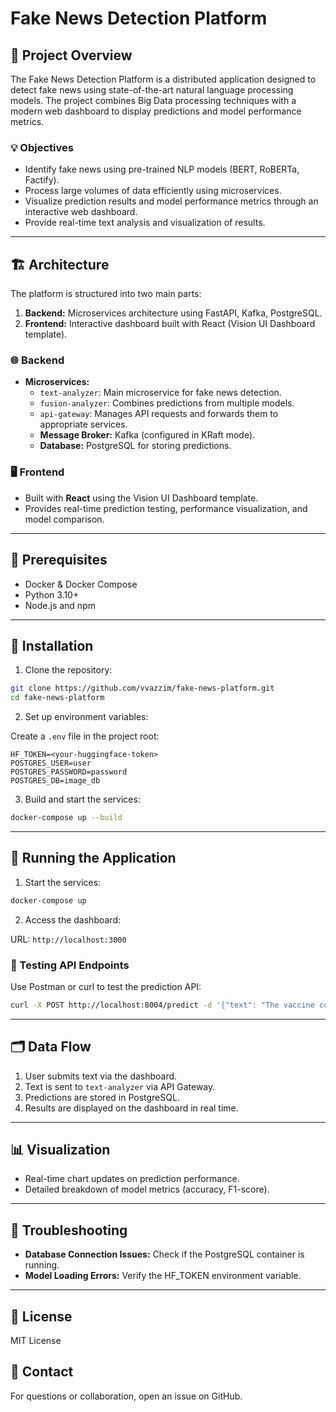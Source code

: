 
# Fake News Detection Platform

## 🚀 Project Overview

The Fake News Detection Platform is a distributed application designed to detect fake news using state-of-the-art natural language processing models. The project combines Big Data processing techniques with a modern web dashboard to display predictions and model performance metrics.

### 💡 Objectives

- Identify fake news using pre-trained NLP models (BERT, RoBERTa, Factify).
- Process large volumes of data efficiently using microservices.
- Visualize prediction results and model performance metrics through an interactive web dashboard.
- Provide real-time text analysis and visualization of results.

---

## 🏗️ Architecture

The platform is structured into two main parts:

1. **Backend:** Microservices architecture using FastAPI, Kafka, PostgreSQL.
2. **Frontend:** Interactive dashboard built with React (Vision UI Dashboard template).

### 🌐 Backend

- **Microservices:**
  - `text-analyzer`: Main microservice for fake news detection.
  - `fusion-analyzer`: Combines predictions from multiple models.
  - `api-gateway`: Manages API requests and forwards them to appropriate services.
  - **Message Broker:** Kafka (configured in KRaft mode).
  - **Database:** PostgreSQL for storing predictions.

### 🖥️ Frontend

- Built with **React** using the Vision UI Dashboard template.
- Provides real-time prediction testing, performance visualization, and model comparison.

---

## 📝 Prerequisites

- Docker & Docker Compose
- Python 3.10+
- Node.js and npm

---

## 🧩 Installation

1. Clone the repository:

```bash
git clone https://github.com/vvazzim/fake-news-platform.git
cd fake-news-platform
```

2. Set up environment variables:

Create a `.env` file in the project root:

```
HF_TOKEN=<your-huggingface-token>
POSTGRES_USER=user
POSTGRES_PASSWORD=password
POSTGRES_DB=image_db
```

3. Build and start the services:

```bash
docker-compose up --build
```

---

## 🚦 Running the Application

1. Start the services:

```bash
docker-compose up
```

2. Access the dashboard:

URL: `http://localhost:3000`

### 📝 Testing API Endpoints

Use Postman or curl to test the prediction API:

```bash
curl -X POST http://localhost:8004/predict -d '{"text": "The vaccine couldn't protect people against viruses."}'
```

---

## 🗂️ Data Flow

1. User submits text via the dashboard.
2. Text is sent to `text-analyzer` via API Gateway.
3. Predictions are stored in PostgreSQL.
4. Results are displayed on the dashboard in real time.

---

## 📊 Visualization

- Real-time chart updates on prediction performance.
- Detailed breakdown of model metrics (accuracy, F1-score).

---

## 🔧 Troubleshooting

- **Database Connection Issues:** Check if the PostgreSQL container is running.
- **Model Loading Errors:** Verify the HF_TOKEN environment variable.

---

## 📄 License

MIT License

## 💬 Contact

For questions or collaboration, open an issue on GitHub.

